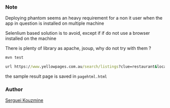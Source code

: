 ### Note
Deploying phantom seems an heavy requirement for a non it user when the app in question is installed on multiple machine

Selenlium based solution is to avoid, except if if do not use a browser installed on the machine

There is plenty of library as apache, jsoup, why do not try with them ?

```cmd
mvn test
```
```cmd
url https://www.yellowpages.com.au/search/listings?clue=restaurant&locationClue=melbourne&lat=&lon= response: 1005305 char
```
the sample result page is saved in `pagehtml.html`
### Author
[Serguei Kouzmine](kouzmine_serguei@yahoo.com)

